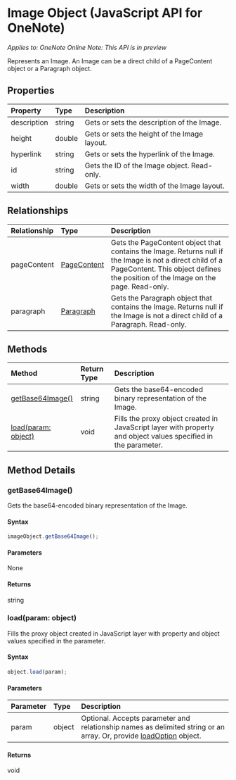 # Image Object (JavaScript API for OneNote)

_Applies to: OneNote Online_
_Note: This API is in preview_

Represents an Image. An Image can be a direct child of a PageContent object or a Paragraph object.

## Properties

| Property	   | Type	|Description
|:---------------|:--------|:----------|
|description|string|Gets or sets the description of the Image.|
|height|double|Gets or sets the height of the Image layout.|
|hyperlink|string|Gets or sets the hyperlink of the Image.|
|id|string|Gets the ID of the Image object. Read-only.|
|width|double|Gets or sets the width of the Image layout.|



## Relationships
| Relationship | Type	|Description|
|:---------------|:--------|:----------|
|pageContent|[PageContent](pagecontent.md)|Gets the PageContent object that contains the Image. Returns null if the Image is not a direct child of a PageContent. This object defines the position of the Image on the page. Read-only.|
|paragraph|[Paragraph](paragraph.md)|Gets the Paragraph object that contains the Image. Returns null if the Image is not a direct child of a Paragraph. Read-only.|

## Methods

| Method		   | Return Type	|Description|
|:---------------|:--------|:----------|
|[getBase64Image()](#getbase64image)|string|Gets the base64-encoded binary representation of the Image.|
|[load(param: object)](#loadparam-object)|void|Fills the proxy object created in JavaScript layer with property and object values specified in the parameter.|

## Method Details


### getBase64Image()
Gets the base64-encoded binary representation of the Image.

#### Syntax
```js
imageObject.getBase64Image();
```

#### Parameters
None

#### Returns
string

### load(param: object)
Fills the proxy object created in JavaScript layer with property and object values specified in the parameter.

#### Syntax
```js
object.load(param);
```

#### Parameters
| Parameter	   | Type	|Description|
|:---------------|:--------|:----------|
|param|object|Optional. Accepts parameter and relationship names as delimited string or an array. Or, provide [loadOption](loadoption.md) object.|

#### Returns
void

